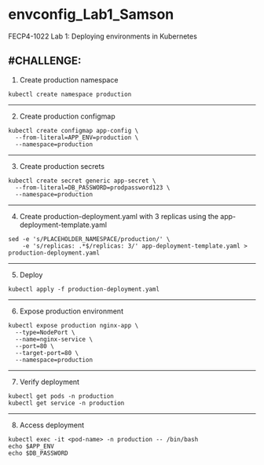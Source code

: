 # envconfig_Lab1_Samson
FECP4-1022 Lab 1: Deploying environments in Kubernetes

#CHALLENGE:
---

1. Create production namespace
```
kubectl create namespace production
```
---
2. Create production configmap
```
kubectl create configmap app-config \
  --from-literal=APP_ENV=production \
  --namespace=production
```
---
3. Create production secrets
```
kubectl create secret generic app-secret \
  --from-literal=DB_PASSWORD=prodpassword123 \
  --namespace=production
```
---
4. Create production-deployment.yaml with 3 replicas using the app-deployment-template.yaml
```
sed -e 's/PLACEHOLDER_NAMESPACE/production/' \
    -e 's/replicas: .*$/replicas: 3/' app-deployment-template.yaml > production-deployment.yaml
```
---
5. Deploy
```
kubectl apply -f production-deployment.yaml
```
---
6. Expose production environment
```
kubectl expose production nginx-app \
  --type=NodePort \
  --name=nginx-service \
  --port=80 \
  --target-port=80 \
  --namespace=production
```
---
7. Verify deployment
```
kubectl get pods -n production
kubectl get service -n production
```
---
8. Access deployment
```
kubectl exec -it <pod-name> -n production -- /bin/bash
echo $APP_ENV
echo $DB_PASSWORD
```
